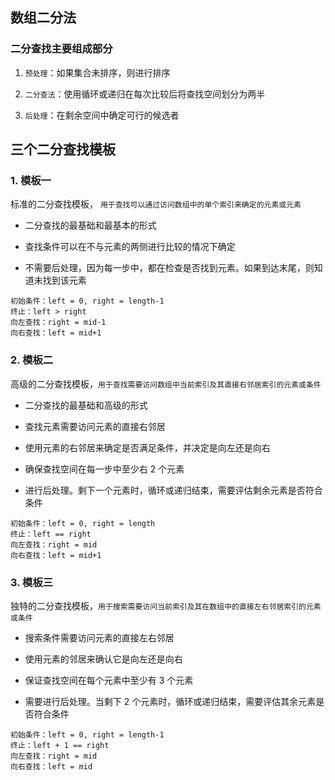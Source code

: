 ## 数组二分法

### 二分查找主要组成部分

1. `预处理`：如果集合未排序，则进行排序

2. `二分查法`：使用循环或递归在每次比较后将查找空间划分为两半

3. `后处理`：在剩余空间中确定可行的候选者

## 三个二分查找模板

### 1. 模板一

标准的二分查找模板， `用于查找可以通过访问数组中的单个索引来确定的元素或元素`

- 二分查找的最基础和最基本的形式

- 查找条件可以在不与元素的两侧进行比较的情况下确定

- 不需要后处理，因为每一步中，都在检查是否找到元素。如果到达末尾，则知道未找到该元素

```
初始条件：left = 0, right = length-1
终止：left > right
向左查找：right = mid-1
向右查找：left = mid+1
```

### 2. 模板二

高级的二分查找模板，`用于查找需要访问数组中当前索引及其直接右邻居索引的元素或条件`

- 二分查找的最基础和高级的形式

- 查找元素需要访问元素的直接右邻居

- 使用元素的右邻居来确定是否满足条件，并决定是向左还是向右

- 确保查找空间在每一步中至少右 2 个元素

- 进行后处理。剩下一个元素时，循环或递归结束，需要评估剩余元素是否符合条件

```
初始条件：left = 0, right = length
终止：left == right
向左查找：right = mid
向右查找：left = mid+1
```

### 3. 模板三

独特的二分查找模板，`用于搜索需要访问当前索引及其在数组中的直接左右邻居索引的元素或条件`

- 搜索条件需要访问元素的直接左右邻居

- 使用元素的邻居来确认它是向左还是向右

- 保证查找空间在每个元素中至少有 3 个元素

- 需要进行后处理。当剩下 2 个元素时，循环或递归结束，需要评估其余元素是否符合条件

```
初始条件：left = 0, right = length-1
终止：left + 1 == right
向左查找：right = mid
向右查找：left = mid
```
